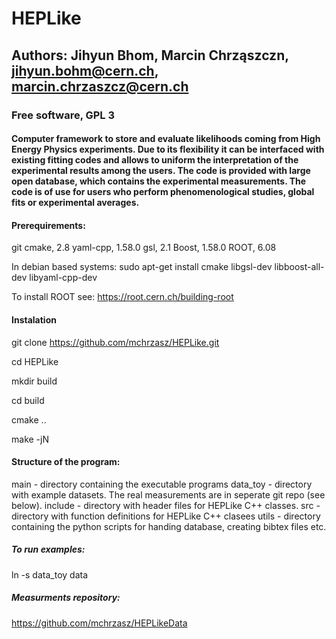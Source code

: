 # HEPLike 
## Authors: Jihyun Bhom, Marcin Chrząszczn, jihyun.bohm@cern.ch, marcin.chrzaszcz@cern.ch 
### Free software, GPL 3
#### Computer framework to store and evaluate likelihoods coming from High Energy Physics experiments. Due to its flexibility it can be interfaced with existing fitting codes and allows to uniform the interpretation of the experimental results among the users. The code is provided with large open database, which contains the experimental measurements. The code is of use for users who perform phenomenological studies, global fits or experimental averages. 

#### Prerequirements:
git
cmake, 2.8
yaml-cpp, 1.58.0
gsl, 2.1
Boost, 1.58.0
ROOT, 6.08

In debian based systems:
sudo apt-get install cmake libgsl-dev libboost-all-dev libyaml-cpp-dev

To install ROOT see:
https://root.cern.ch/building-root

#### Instalation
git clone  https://github.com/mchrzasz/HEPLike.git

cd HEPLike

mkdir build

cd build

cmake ..

make -jN

#### Structure of the program:

main - directory containing the executable programs
data_toy -  directory with example datasets. The real measurements are in seperate git repo (see below).
include - directory with header files for HEPLike C++ classes.
src - directory with function definitions for HEPLike C++ clasees
utils - directory containing the python scripts for handing database, creating bibtex files etc.


##### To run examples:
ln -s data_toy data


##### Measurments repository:
https://github.com/mchrzasz/HEPLikeData

